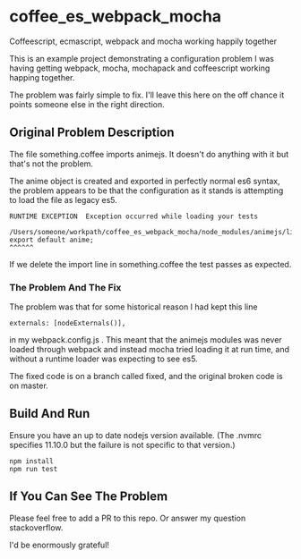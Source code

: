 # coffee_es_webpack_mocha

Coffeescript, ecmascript, webpack and mocha working happily together

This is an example project demonstrating a configuration problem I was having getting
webpack, mocha, mochapack and coffeescript working happing together.

The problem was fairly simple to fix. I'll leave this here on the off chance it points
someone else in the right direction.

## Original Problem Description

The file something.coffee imports animejs.  It doesn't do anything with it but that's not the problem.

The anime object is created and exported in perfectly normal es6 syntax, the problem appears to be that the
configuration as it stands is attempting to load the file as legacy es5.

```
RUNTIME EXCEPTION  Exception occurred while loading your tests

/Users/someone/workpath/coffee_es_webpack_mocha/node_modules/animejs/lib/anime.es.js:1280
export default anime;
^^^^^^
```

If we delete the import line in something.coffee the test passes as expected.

### The Problem And The Fix

The problem was that for some historical reason I had kept this line

```
externals: [nodeExternals()],
```

in my webpack.config.js . This meant that the animejs modules was never loaded through webpack and instead
mocha tried loading it at run time, and without a runtime loader was expecting to see es5.

The fixed code is on a branch called fixed, and the original broken code is on master.

## Build And Run

Ensure you have an up to date nodejs version available.  (The .nvmrc specifies 11.10.0 but the failure
is not specific to that version.)

```
npm install
npm run test
```

## If You Can See The Problem

Please feel free to add a PR to this repo. Or answer my question stackoverflow.

I'd be enormously grateful!

